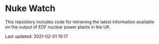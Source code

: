 # Nuke Watch

This repository includes code for retrieving the latest information available on the output of EDF nuclear power plants in the UK.

Last updated: 2021-02-01 19:17